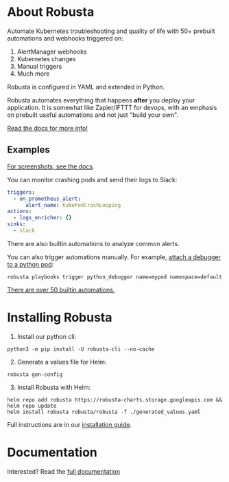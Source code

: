 # About Robusta
Automate Kubernetes troubleshooting and quality of life with 50+ prebuilt automations and webhooks triggered on:

1. AlertManager webhooks
2. Kubernetes changes
3. Manual triggers
4. Much more

Robusta is configured in YAML and extended in Python.

Robusta automates everything that happens **after** you deploy your application. It is somewhat like Zapier/IFTTT
for devops, with an emphasis on prebuilt useful automations and not just "build your own".

[Read the docs for more info!](https://docs.robusta.dev/master/)

## Examples
[For screenshots, see the docs](https://docs.robusta.dev/master/).

You can monitor crashing pods and send their logs to Slack:

```yaml
triggers:
  - on_prometheus_alert:
      alert_name: KubePodCrashLooping
actions:
  - logs_enricher: {}
sinks:
  - slack
```

There are also builtin automations to analyze common alerts.

You can also trigger automations manually. For example, [attach a debugger to a python pod](https://docs.robusta.dev/master/catalog/actions/python-troubleshooting.html#python-debugger):
```commandline
robusta playbooks trigger python_debugger name=mypod namespace=default
```

[There are over 50 builtin automations.](https://docs.robusta.dev/master/catalog/actions/index.html)

# Installing Robusta

1. Install our python cli:

```commandline
python3 -m pip install -U robusta-cli --no-cache
```

2. Generate a values file for Helm:
```commandline
robusta gen-config
```

3. Install Robusta with Helm:
```commandline
helm repo add robusta https://robusta-charts.storage.googleapis.com && helm repo update
helm install robusta robusta/robusta -f ./generated_values.yaml
```

Full instructions are in our [installation guide](https://docs.robusta.dev/master/getting-started/installation.html).

# Documentation
Interested? Read the [full documentation](https://docs.robusta.dev/master/index.html)
